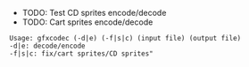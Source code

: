 * TODO: Test CD sprites encode/decode
* TODO: Cart sprites encode/decode

```
Usage: gfxcodec (-d|e) (-f|s|c) (input file) (output file)
-d|e: decode/encode
-f|s|c: fix/cart sprites/CD sprites"
```
